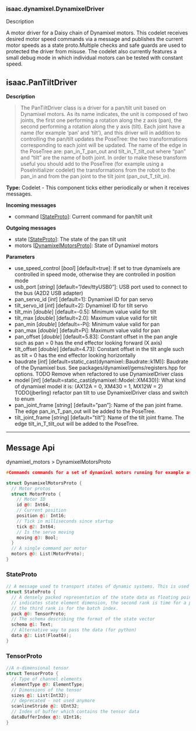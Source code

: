 

### isaac.dynamixel.DynamixelDriver

Description

A motor driver for a Daisy chain of Dynamixel motors. This codelet receives desired motor speed commands via a message  and publishes the current motor speeds as a state proto.Multiple checks and safe guards are used to protected the driver from misuse. The codelet also currently features a small debug mode in which individual motors can be tested  with constant speed.



## isaac.PanTiltDriver

**Description**

> The PanTiltDriver class is a driver for a pan/tilt unit based on  Dynamixel motors.  As its name indicates, the unit is composed of two  joints, the first one performing a rotation  along the z axis (pan), the second performing a rotation along the y axis (tilt). Each joint have  a name (for example ‘pan’ and ‘tilt’), and this driver will in addition  to controlling the  pan/tilt updates the PoseTree: the two  transformations corresponding to each joint will be  updated. The name  of the edge in the PoseTree are: pan_in_T_pan_out and tilt_in_T_tilt_out where  “pan” and “tilt” are the name of both joint.  In order to make  these transform useful you should add to the PoseTree (for example using a  PoseInitializer codelet) the transformations from the robot to the  pan_in and from the pan joint  to the tilt joint (pan_out_T_tilt_in).

**Type:** Codelet - This component ticks either periodically or when it receives messages.

**Incoming messages**

- command [[StateProto](https://docs.nvidia.com/isaac/isaac/doc/doc/message_api.html#stateproto)]:  Current command for pan/tilt unit

**Outgoing messages**

- state [[StateProto](https://docs.nvidia.com/isaac/isaac/doc/doc/message_api.html#stateproto)]:  The state of the pan tilt unit
- motors [[DynamixelMotorsProto](https://docs.nvidia.com/isaac/isaac/doc/doc/message_api.html#dynamixelmotorsproto)]:  State of Dynamixel motors

**Parameters**

- use_speed_control [*bool*] [default=true]:  If set to true dynamixels are controlled in speed mode, otherwise they are controlled in  position mode
- usb_port [*string*] [default=”/dev/ttyUSB0”]:  USB port used to connect to the bus (A2D2 USB adapter)
- pan_servo_id [*int*] [default=1]:  Dynamixel ID for pan servo
- tilt_servo_id [*int*] [default=2]:  Dynamixel ID for tilt servo
- tilt_min [*double*] [default=-0.5]:  Minimum value valid for tilt
- tilt_max [*double*] [default=2.0]:  Maximum value valid for tilt
- pan_min [*double*] [default=-Pi<double>]:  Minimum value valid for pan
- pan_max [*double*] [default=Pi<double>]:  Maximum value valid for pan
- pan_offset [*double*] [default=5.83]:  Constant offset in the pan angle such as pan = 0 has the end effector looking forward (X axis)
- tilt_offset [*double*] [default=4.73]:  Constant offset in the tilt angle such as tilt = 0 has the end effector looking horizontally
- baudrate [*int*]  [default=static_cast<int>(dynamixel::Baudrate::k1M)]:  Baudrate of the Dynamixel bus. See packages/dynamixel/gems/registers.hpp for  options.  TODO Remove when refactored to use DynamixelDriver class
- model [*int*]  [default=static_cast<int>(dynamixel::Model::XM430)]:  What kind of dynamixel model it is: (AX12A = 0, XM430 = 1, MX12W = 2)   TODO(jberling) refactor pan tilt to use DynamixelDriver class and switch to enum
- pan_joint_frame [*string*] [default=”pan”]:  Name of the pan joint frame. The edge pan_in_T_pan_out will be added to the PoseTree.
- tilt_joint_frame [*string*] [default=”tilt”]:  Name of the tilt joint frame. The edge tilt_in_T_tilt_out will be added to the PoseTree.



------

## Message Api

dynamixel_motors > DynamixelMotorsProto

```c++
#Commands commands for a set of dynamixel motors running for example as a dasy chain.

struct DynamixelMotorsProto {
  // Motor protos
  struct MotorProto {
    // Motor ID
    id @0: Int64;
    // Current position
    position @1: Int16;
    // Tick in milliseconds since startup
    tick @2: Int64;
    // Is the servo moving
    moving @3: Bool;
  }
  // A single command per motor
  motors @0: List(MotorProto);
}
```

### StateProto

```c++
// A message used to transport states of dynamic systems. This is used closely together with the state gem to be found in //engine/gems/state. For example you can define the robot state using the compile-time types defined in that gem, and then serialize that state into a message. The receiver of that message can deserialize the state back into the compile-time robot state type.
struct StateProto {
  // A densely packed representation of the state data as floating point numbers. The lowest rank
  // indicates state element dimension, the second rank is time for a potential timeseries, and
  // the third rank is for the batch index.
  pack @0: TensorProto;
  // The schema describing the format of the state vector
  schema @1: Text;
  // Alternative way to pass the data (for python)
  data @2: List(Float64);
}
```

### TensorProto

```c++
//A n-dimensional tensor
struct TensorProto {
  // Type of channel elements
  elementType @0: ElementType;
  // Dimensions of the tensor
  sizes @1: List(Int32);
  // deprecated - not used anymore
  scanlineStride @2: UInt32;
  // Index of buffer which contains the tensor data
  dataBufferIndex @3: UInt16;
}
```